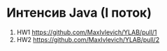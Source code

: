 # Интенсив Java (I поток)
1. HW1 https://github.com/MaxIvlevich/YLAB/pull/1
2. HW2 https://github.com/MaxIvlevich/YLAB/pull/2

